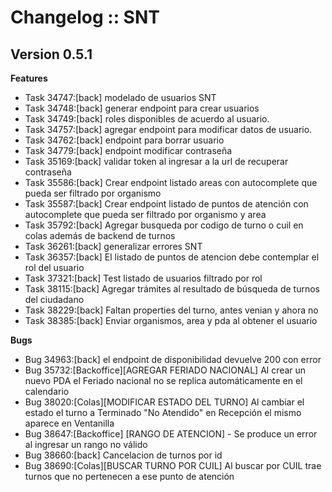 Changelog :: SNT
================

## Version 0.5.1

__Features__

* Task 34747:[back] modelado de usuarios SNT
* Task 34748:[back] generar endpoint para crear usuarios
* Task 34749:[back] roles disponibles de acuerdo al usuario.
* Task 34757:[back] agregar endpoint para modificar datos de usuario.
* Task 34762:[back] endpoint para borrar usuario
* Task 34779:[back] endpoint modificar contraseña
* Task 35169:[back] validar token al ingresar a la url de recuperar contraseña
* Task 35586:[back] Crear endpoint listado areas con autocomplete que pueda ser filtrado por organismo
* Task 35587:[back] Crear endpoint listado de puntos de atención con autocomplete que pueda ser filtrado por organismo y area
* Task 35792:[back] Agregar busqueda por codigo de turno o cuil en colas además de backend de turnos
* Task 36261:[back] generalizar errores SNT
* Task 36357:[back] El listado de puntos de atencion debe contemplar el rol del usuario
* Task 37321:[back] Test listado de usuarios filtrado por rol
* Task 38115:[back] Agregar trámites al resultado de búsqueda de turnos del ciudadano
* Task 38229:[back] Faltan properties del turno, antes venian y ahora no
* Task 38385:[back] Enviar organismos, area y pda al obtener el usuario

__Bugs__

* Bug 34963:[back] el endpoint de disponibilidad devuelve 200 con error
* Bug 35732:[Backoffice][AGREGAR FERIADO NACIONAL] Al crear un nuevo PDA el Feriado nacional no se replica automáticamente en el calendario
* Bug 38020:[Colas][MODIFICAR ESTADO DEL TURNO] Al cambiar el estado el turno a Terminado "No Atendido" en Recepción el mismo aparece en Ventanilla
* Bug 38647:[Backoffice] [RANGO DE ATENCION] - Se produce un error al ingresar un rango no válido
* Bug 38660:[back] Cancelacion de turnos por id
* Bug 38690:[Colas][BUSCAR TURNO POR CUIL] Al buscar por CUIL trae turnos que no pertenecen a ese punto de atención